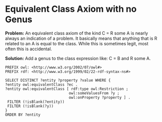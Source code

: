 # Equivalent Class Axiom with no Genus

**Problem:** An equivalent class axiom of the kind C = R some A is nearly always an indication of a problem. It basically means that anything that is R related to an A is equal to the class. While this is sometimes legit, most often this is accidental.

**Solution:** Add a genus to the class expression like: C = B and R some A.

```sparql
PREFIX owl: <http://www.w3.org/2002/07/owl#>
PREFIX rdf: <http://www.w3.org/1999/02/22-rdf-syntax-ns#>

SELECT DISTINCT ?entity ?property ?value WHERE {
?entity owl:equivalentClass ?ec .
?entity owl:equivalentClass [ rdf:type owl:Restriction ;
                             owl:someValuesFrom ?y ;
                             owl:onProperty ?property ] .
 FILTER (!isBlank(?entity))
 FILTER (!isBlank(?y))
}
ORDER BY ?entity
```
